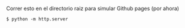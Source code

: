 
Correr esto en el directorio raiz para simular Github pages (por ahora)

```
$ python -m http.server
```
